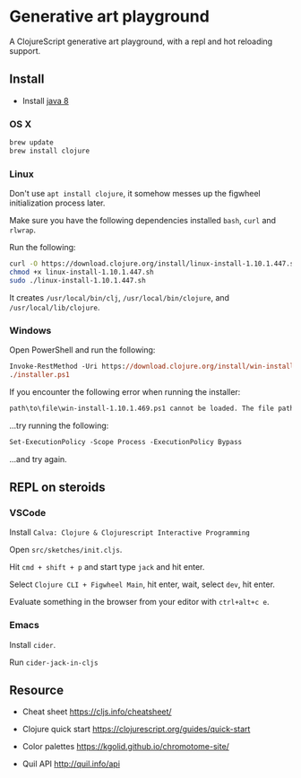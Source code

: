# Generative art playground

A ClojureScript generative art playground, with a repl and hot reloading support.

## Install

- Install [java 8](https://adoptopenjdk.net/)

### OS X

```sh
brew update
brew install clojure
```

### Linux

Don't use `apt install clojure`, it somehow messes up the figwheel initialization process later.

Make sure you have the following dependencies installed `bash`, `curl` and `rlwrap`.

Run the following:

```sh
curl -O https://download.clojure.org/install/linux-install-1.10.1.447.sh
chmod +x linux-install-1.10.1.447.sh
sudo ./linux-install-1.10.1.447.sh
```

It creates `/usr/local/bin/clj`, `/usr/local/bin/clojure`, and `/usr/local/lib/clojure`.

### Windows

Open PowerShell and run the following:

```ps
Invoke-RestMethod -Uri https://download.clojure.org/install/win-install-1.10.1.469.ps1 -OutFile installer.ps1
./installer.ps1
```

If you encounter the following error when running the installer:
```sh
path\to\file\win-install-1.10.1.469.ps1 cannot be loaded. The file path\to\file\win-install-1.10.1.469.ps1 is not digitally signed.
```

...try running the following:
```ps
Set-ExecutionPolicy -Scope Process -ExecutionPolicy Bypass
```

...and try again.





## REPL on steroids

### VSCode

Install `Calva: Clojure & Clojurescript Interactive Programming`

Open `src/sketches/init.cljs`.

Hit `cmd + shift + p` and start type `jack` and hit enter.

Select `Clojure CLI + Figwheel Main`, hit enter, wait, select `dev`, hit enter.

Evaluate something in the browser from your editor with `ctrl+alt+c e`.

### Emacs

Install `cider`.

Run `cider-jack-in-cljs`

## Resource

- Cheat sheet
https://cljs.info/cheatsheet/

- Clojure quick start
https://clojurescript.org/guides/quick-start

- Color palettes
https://kgolid.github.io/chromotome-site/

- Quil API http://quil.info/api 
